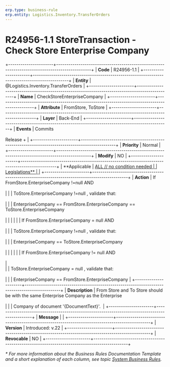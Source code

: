 ```yaml
---
erp.type: business-rule
erp.entity: Logistics.Inventory.TransferOrders
---
```


# R24956-1.1 StoreTransaction -  Check Store Enterprise Company 
+----------------------+-----------------------------------------------------------------------------------------------+
| **Code**             | R24956-1.1                                                                                    |
+----------------------+-----------------------------------------------------------------------------------------------+
| **Entity**           | @Logistics.Inventory.TransferOrders                                                           |
+----------------------+-----------------------------------------------------------------------------------------------+
| **Name**             | CheckStoreEnterpriseCompany                                                                   |
+----------------------+-----------------------------------------------------------------------------------------------+
| **Attribute**        | FromStore, ToStore                                                                            |
+----------------------+-----------------------------------------------------------------------------------------------+
| **Layer**            | Back-End                                                                                      |
+----------------------+-----------------------------------------------------------------------------------------------+
| **Events**           | Commits <br> <br> Release +                                                                   |
+----------------------+-----------------------------------------------------------------------------------------------+
| **Priority**         | Normal                                                                                        |
+----------------------+-----------------------------------------------------------------------------------------------+
| **Modify**           | NO                                                                                            |
+----------------------+-----------------------------------------------------------------------------------------------+
| **Applicable         | [ALL // no condition needed                                                                   |
| Legislations**       | ](xref:applicable-legislations)                                                               |
+----------------------+-----------------------------------------------------------------------------------------------+
| **Action**           | If FromStore.EnterpriseCompany !=null AND     <br> <br>                                       |
|                      |    ToStore.EnterpriseCompany !=null , validate that:   <br> <br>                              |
|                      |    EnterpriseCompany == FromStore.EnterpriseCompany == ToStore.EnterpriseCompany <br> <br>    |
|                      |                                                                                               |
|                      | If FromStore.EnterpriseCompany = null AND <br> <br>                                           |
|                      |    ToStore.EnterpriseCompany !=null , validate that: <br> <br>                                |
|                      |    EnterpriseCompany == ToStore.EnterpriseCompany <br> <br>                                   |
|                      |                                                                                               |
|                      | If FromStore.EnterpriseCompany != null AND <br> <br>                                          |                         
|                      |    ToStore.EnterpriseCompany = null , validate that: <br> <br>                                |
|                      |    EnterpriseCompany == FromStore.EnterpriseCompany                                           |
+----------------------+-----------------------------------------------------------------------------------------------+
| **Description**      | From Store and To Store should be with the same Enterprise Company as the Enterprise <br><br> |
|                      | Company of document '{DocumentText}'.                                                         |
+----------------------+-----------------------------------------------------------------------------------------------+
| **Message**          |                                                                                               |
+----------------------+-----------------------------------------------------------------------------------------------+
| **Version**          | Introduced: v.22                                                                              |
+----------------------+-----------------------------------------------------------------------------------------------+
| **Revocable**        | NO                                                                                            |
+----------------------+-----------------------------------------------------------------------------------------------+

*\* For more information about the Business Rules Documentation Template and a short explanation of each column, see
topic [System Business Rules](../templates/template-description-system-business-rules.md).*
